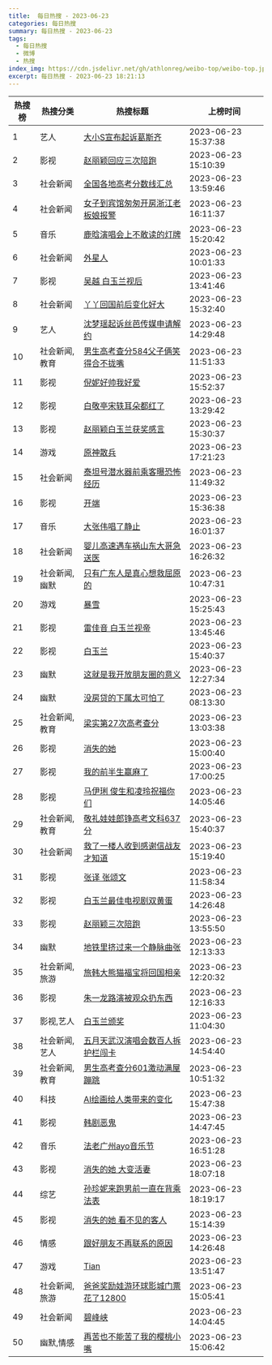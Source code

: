 ```yaml
---
title:  每日热搜 - 2023-06-23
categories: 每日热搜
summary: 每日热搜 - 2023-06-23
tags:
  - 每日热搜
  - 微博
  - 热搜
index_img: https://cdn.jsdelivr.net/gh/athlonreg/weibo-top/weibo-top.jpeg
excerpt: 每日热搜 - 2023-06-23 18:21:13
---
```


| 热搜榜 | 热搜分类 | 热搜标题 | 上榜时间 |
| --- | --- | --- | --- |
| 1 | 艺人 | [大小S宣布起诉葛斯齐](https://s.weibo.com/weibo%3Fq%3D%2523%E5%A4%A7%E5%B0%8FS%E5%AE%A3%E5%B8%83%E8%B5%B7%E8%AF%89%E8%91%9B%E6%96%AF%E9%BD%90%2523) | 2023-06-23 15:37:38 | 
| 2 | 影视 | [赵丽颖回应三次陪跑](https://s.weibo.com/weibo%3Fq%3D%2523%E8%B5%B5%E4%B8%BD%E9%A2%96%E5%9B%9E%E5%BA%94%E4%B8%89%E6%AC%A1%E9%99%AA%E8%B7%91%2523) | 2023-06-23 15:10:39 | 
| 3 | 社会新闻 | [全国各地高考分数线汇总](https://s.weibo.com/weibo%3Fq%3D%2523%E5%85%A8%E5%9B%BD%E5%90%84%E5%9C%B0%E9%AB%98%E8%80%83%E5%88%86%E6%95%B0%E7%BA%BF%E6%B1%87%E6%80%BB%2523) | 2023-06-23 13:59:46 | 
| 4 | 社会新闻 | [女子到宾馆匆匆开房浙江老板娘报警](https://s.weibo.com/weibo%3Fq%3D%2523%E5%A5%B3%E5%AD%90%E5%88%B0%E5%AE%BE%E9%A6%86%E5%8C%86%E5%8C%86%E5%BC%80%E6%88%BF%E6%B5%99%E6%B1%9F%E8%80%81%E6%9D%BF%E5%A8%98%E6%8A%A5%E8%AD%A6%2523) | 2023-06-23 16:11:37 | 
| 5 | 音乐 | [鹿晗演唱会上不敢读的灯牌](https://s.weibo.com/weibo%3Fq%3D%2523%E9%B9%BF%E6%99%97%E6%BC%94%E5%94%B1%E4%BC%9A%E4%B8%8A%E4%B8%8D%E6%95%A2%E8%AF%BB%E7%9A%84%E7%81%AF%E7%89%8C%2523) | 2023-06-23 15:20:42 | 
| 6 | 社会新闻 | [外星人](https://s.weibo.com/weibo%3Fq%3D%2523%E5%A4%96%E6%98%9F%E4%BA%BA%2523) | 2023-06-23 10:01:33 | 
| 7 | 影视 | [吴越 白玉兰视后](https://s.weibo.com/weibo%3Fq%3D%2523%E5%90%B4%E8%B6%8A%20%E7%99%BD%E7%8E%89%E5%85%B0%E8%A7%86%E5%90%8E%2523) | 2023-06-23 13:41:46 | 
| 8 | 社会新闻 | [丫丫回国前后变化好大](https://s.weibo.com/weibo%3Fq%3D%2523%E4%B8%AB%E4%B8%AB%E5%9B%9E%E5%9B%BD%E5%89%8D%E5%90%8E%E5%8F%98%E5%8C%96%E5%A5%BD%E5%A4%A7%2523) | 2023-06-23 15:32:40 | 
| 9 | 艺人 | [沈梦瑶起诉丝芭传媒申请解约](https://s.weibo.com/weibo%3Fq%3D%2523%E6%B2%88%E6%A2%A6%E7%91%B6%E8%B5%B7%E8%AF%89%E4%B8%9D%E8%8A%AD%E4%BC%A0%E5%AA%92%E7%94%B3%E8%AF%B7%E8%A7%A3%E7%BA%A6%2523) | 2023-06-23 14:29:48 | 
| 10 | 社会新闻,教育 | [男生高考查分584父子俩笑得合不拢嘴](https://s.weibo.com/weibo%3Fq%3D%2523%E7%94%B7%E7%94%9F%E9%AB%98%E8%80%83%E6%9F%A5%E5%88%86584%E7%88%B6%E5%AD%90%E4%BF%A9%E7%AC%91%E5%BE%97%E5%90%88%E4%B8%8D%E6%8B%A2%E5%98%B4%2523) | 2023-06-23 11:51:33 | 
| 11 | 影视 | [倪妮好帅我好爱](https://s.weibo.com/weibo%3Fq%3D%2523%E5%80%AA%E5%A6%AE%E5%A5%BD%E5%B8%85%E6%88%91%E5%A5%BD%E7%88%B1%2523) | 2023-06-23 15:52:37 | 
| 12 | 影视 | [白敬亭宋轶耳朵都红了](https://s.weibo.com/weibo%3Fq%3D%2523%E7%99%BD%E6%95%AC%E4%BA%AD%E5%AE%8B%E8%BD%B6%E8%80%B3%E6%9C%B5%E9%83%BD%E7%BA%A2%E4%BA%86%2523) | 2023-06-23 13:29:42 | 
| 13 | 影视 | [赵丽颖白玉兰获奖感言](https://s.weibo.com/weibo%3Fq%3D%2523%E8%B5%B5%E4%B8%BD%E9%A2%96%E7%99%BD%E7%8E%89%E5%85%B0%E8%8E%B7%E5%A5%96%E6%84%9F%E8%A8%80%2523) | 2023-06-23 15:30:37 | 
| 14 | 游戏 | [原神散兵](https://s.weibo.com/weibo%3Fq%3D%2523%E5%8E%9F%E7%A5%9E%E6%95%A3%E5%85%B5%2523) | 2023-06-23 17:21:23 | 
| 15 | 社会新闻 | [泰坦号潜水器前乘客曝恐怖经历](https://s.weibo.com/weibo%3Fq%3D%2523%E6%B3%B0%E5%9D%A6%E5%8F%B7%E6%BD%9C%E6%B0%B4%E5%99%A8%E5%89%8D%E4%B9%98%E5%AE%A2%E6%9B%9D%E6%81%90%E6%80%96%E7%BB%8F%E5%8E%86%2523) | 2023-06-23 11:49:32 | 
| 16 | 影视 | [开端](https://s.weibo.com/weibo%3Fq%3D%2523%E5%BC%80%E7%AB%AF%2523) | 2023-06-23 15:36:38 | 
| 17 | 音乐 | [大张伟唱了静止](https://s.weibo.com/weibo%3Fq%3D%2523%E5%A4%A7%E5%BC%A0%E4%BC%9F%E5%94%B1%E4%BA%86%E9%9D%99%E6%AD%A2%2523) | 2023-06-23 16:01:37 | 
| 18 | 社会新闻 | [婴儿高速遇车祸山东大哥急送医](https://s.weibo.com/weibo%3Fq%3D%2523%E5%A9%B4%E5%84%BF%E9%AB%98%E9%80%9F%E9%81%87%E8%BD%A6%E7%A5%B8%E5%B1%B1%E4%B8%9C%E5%A4%A7%E5%93%A5%E6%80%A5%E9%80%81%E5%8C%BB%2523) | 2023-06-23 16:26:32 | 
| 19 | 社会新闻,幽默 | [只有广东人是真心想救屈原的](https://s.weibo.com/weibo%3Fq%3D%2523%E5%8F%AA%E6%9C%89%E5%B9%BF%E4%B8%9C%E4%BA%BA%E6%98%AF%E7%9C%9F%E5%BF%83%E6%83%B3%E6%95%91%E5%B1%88%E5%8E%9F%E7%9A%84%2523) | 2023-06-23 10:47:31 | 
| 20 | 游戏 | [暴雪](https://s.weibo.com/weibo%3Fq%3D%2523%E6%9A%B4%E9%9B%AA%2523) | 2023-06-23 15:25:43 | 
| 21 | 影视 | [雷佳音 白玉兰视帝](https://s.weibo.com/weibo%3Fq%3D%2523%E9%9B%B7%E4%BD%B3%E9%9F%B3%20%E7%99%BD%E7%8E%89%E5%85%B0%E8%A7%86%E5%B8%9D%2523) | 2023-06-23 13:45:46 | 
| 22 | 影视 | [白玉兰](https://s.weibo.com/weibo%3Fq%3D%2523%E7%99%BD%E7%8E%89%E5%85%B0%2523) | 2023-06-23 15:40:37 | 
| 23 | 幽默 | [这就是我开放朋友圈的意义](https://s.weibo.com/weibo%3Fq%3D%2523%E8%BF%99%E5%B0%B1%E6%98%AF%E6%88%91%E5%BC%80%E6%94%BE%E6%9C%8B%E5%8F%8B%E5%9C%88%E7%9A%84%E6%84%8F%E4%B9%89%2523) | 2023-06-23 12:27:34 | 
| 24 | 幽默 | [没房贷的下属太可怕了](https://s.weibo.com/weibo%3Fq%3D%2523%E6%B2%A1%E6%88%BF%E8%B4%B7%E7%9A%84%E4%B8%8B%E5%B1%9E%E5%A4%AA%E5%8F%AF%E6%80%95%E4%BA%86%2523) | 2023-06-23 08:13:30 | 
| 25 | 社会新闻,教育 | [梁实第27次高考查分](https://s.weibo.com/weibo%3Fq%3D%2523%E6%A2%81%E5%AE%9E%E7%AC%AC27%E6%AC%A1%E9%AB%98%E8%80%83%E6%9F%A5%E5%88%86%2523) | 2023-06-23 13:03:38 | 
| 26 | 影视 | [消失的她](https://s.weibo.com/weibo%3Fq%3D%2523%E6%B6%88%E5%A4%B1%E7%9A%84%E5%A5%B9%2523) | 2023-06-23 15:00:40 | 
| 27 | 影视 | [我的前半生赢麻了](https://s.weibo.com/weibo%3Fq%3D%2523%E6%88%91%E7%9A%84%E5%89%8D%E5%8D%8A%E7%94%9F%E8%B5%A2%E9%BA%BB%E4%BA%86%2523) | 2023-06-23 17:00:25 | 
| 28 | 影视 | [马伊琍 俊生和凌玲祝福你们](https://s.weibo.com/weibo%3Fq%3D%2523%E9%A9%AC%E4%BC%8A%E7%90%8D%20%E4%BF%8A%E7%94%9F%E5%92%8C%E5%87%8C%E7%8E%B2%E7%A5%9D%E7%A6%8F%E4%BD%A0%E4%BB%AC%2523) | 2023-06-23 14:05:46 | 
| 29 | 社会新闻,教育 | [敬礼娃娃郎铮高考文科637分](https://s.weibo.com/weibo%3Fq%3D%2523%E6%95%AC%E7%A4%BC%E5%A8%83%E5%A8%83%E9%83%8E%E9%93%AE%E9%AB%98%E8%80%83%E6%96%87%E7%A7%91637%E5%88%86%2523) | 2023-06-23 15:40:37 | 
| 30 | 社会新闻 | [救了一楼人收到感谢信战友才知道](https://s.weibo.com/weibo%3Fq%3D%2523%E6%95%91%E4%BA%86%E4%B8%80%E6%A5%BC%E4%BA%BA%E6%94%B6%E5%88%B0%E6%84%9F%E8%B0%A2%E4%BF%A1%E6%88%98%E5%8F%8B%E6%89%8D%E7%9F%A5%E9%81%93%2523) | 2023-06-23 15:19:40 | 
| 31 | 影视 | [张译 张颂文](https://s.weibo.com/weibo%3Fq%3D%2523%E5%BC%A0%E8%AF%91%20%E5%BC%A0%E9%A2%82%E6%96%87%2523) | 2023-06-23 11:58:34 | 
| 32 | 影视 | [白玉兰最佳电视剧双黄蛋](https://s.weibo.com/weibo%3Fq%3D%2523%E7%99%BD%E7%8E%89%E5%85%B0%E6%9C%80%E4%BD%B3%E7%94%B5%E8%A7%86%E5%89%A7%E5%8F%8C%E9%BB%84%E8%9B%8B%2523) | 2023-06-23 14:26:48 | 
| 33 | 影视 | [赵丽颖三次陪跑](https://s.weibo.com/weibo%3Fq%3D%2523%E8%B5%B5%E4%B8%BD%E9%A2%96%E4%B8%89%E6%AC%A1%E9%99%AA%E8%B7%91%2523) | 2023-06-23 13:55:50 | 
| 34 | 幽默 | [地铁里挤过来一个静脉曲张](https://s.weibo.com/weibo%3Fq%3D%2523%E5%9C%B0%E9%93%81%E9%87%8C%E6%8C%A4%E8%BF%87%E6%9D%A5%E4%B8%80%E4%B8%AA%E9%9D%99%E8%84%89%E6%9B%B2%E5%BC%A0%2523) | 2023-06-23 12:13:33 | 
| 35 | 社会新闻,旅游 | [旅韩大熊猫福宝将回国相亲](https://s.weibo.com/weibo%3Fq%3D%2523%E6%97%85%E9%9F%A9%E5%A4%A7%E7%86%8A%E7%8C%AB%E7%A6%8F%E5%AE%9D%E5%B0%86%E5%9B%9E%E5%9B%BD%E7%9B%B8%E4%BA%B2%2523) | 2023-06-23 12:20:32 | 
| 36 | 影视 | [朱一龙路演被观众扔东西](https://s.weibo.com/weibo%3Fq%3D%2523%E6%9C%B1%E4%B8%80%E9%BE%99%E8%B7%AF%E6%BC%94%E8%A2%AB%E8%A7%82%E4%BC%97%E6%89%94%E4%B8%9C%E8%A5%BF%2523) | 2023-06-23 12:16:33 | 
| 37 | 影视,艺人 | [白玉兰颁奖](https://s.weibo.com/weibo%3Fq%3D%2523%E7%99%BD%E7%8E%89%E5%85%B0%E9%A2%81%E5%A5%96%2523) | 2023-06-23 11:04:30 | 
| 38 | 社会新闻,艺人 | [五月天武汉演唱会数百人拆护栏闯卡](https://s.weibo.com/weibo%3Fq%3D%2523%E4%BA%94%E6%9C%88%E5%A4%A9%E6%AD%A6%E6%B1%89%E6%BC%94%E5%94%B1%E4%BC%9A%E6%95%B0%E7%99%BE%E4%BA%BA%E6%8B%86%E6%8A%A4%E6%A0%8F%E9%97%AF%E5%8D%A1%2523) | 2023-06-23 14:54:40 | 
| 39 | 社会新闻,教育 | [男生高考查分601激动满屋蹦跳](https://s.weibo.com/weibo%3Fq%3D%2523%E7%94%B7%E7%94%9F%E9%AB%98%E8%80%83%E6%9F%A5%E5%88%86601%E6%BF%80%E5%8A%A8%E6%BB%A1%E5%B1%8B%E8%B9%A6%E8%B7%B3%2523) | 2023-06-23 10:51:32 | 
| 40 | 科技 | [AI绘画给人类带来的变化](https://s.weibo.com/weibo%3Fq%3D%2523AI%E7%BB%98%E7%94%BB%E7%BB%99%E4%BA%BA%E7%B1%BB%E5%B8%A6%E6%9D%A5%E7%9A%84%E5%8F%98%E5%8C%96%2523) | 2023-06-23 15:47:38 | 
| 41 | 影视 | [韩剧恶鬼](https://s.weibo.com/weibo%3Fq%3D%2523%E9%9F%A9%E5%89%A7%E6%81%B6%E9%AC%BC%2523) | 2023-06-23 14:47:45 | 
| 42 | 音乐 | [法老广州ayo音乐节](https://s.weibo.com/weibo%3Fq%3D%2523%E6%B3%95%E8%80%81%E5%B9%BF%E5%B7%9Eayo%E9%9F%B3%E4%B9%90%E8%8A%82%2523) | 2023-06-23 16:51:28 | 
| 43 | 影视 | [消失的她 大变活妻](https://s.weibo.com/weibo%3Fq%3D%2523%E6%B6%88%E5%A4%B1%E7%9A%84%E5%A5%B9%20%E5%A4%A7%E5%8F%98%E6%B4%BB%E5%A6%BB%2523) | 2023-06-23 18:07:18 | 
| 44 | 综艺 | [孙珍妮来跑男前一直在背乘法表](https://s.weibo.com/weibo%3Fq%3D%2523%E5%AD%99%E7%8F%8D%E5%A6%AE%E6%9D%A5%E8%B7%91%E7%94%B7%E5%89%8D%E4%B8%80%E7%9B%B4%E5%9C%A8%E8%83%8C%E4%B9%98%E6%B3%95%E8%A1%A8%2523) | 2023-06-23 18:19:17 | 
| 45 | 影视 | [消失的她 看不见的客人](https://s.weibo.com/weibo%3Fq%3D%2523%E6%B6%88%E5%A4%B1%E7%9A%84%E5%A5%B9%20%E7%9C%8B%E4%B8%8D%E8%A7%81%E7%9A%84%E5%AE%A2%E4%BA%BA%2523) | 2023-06-23 15:14:39 | 
| 46 | 情感 | [跟好朋友不再联系的原因](https://s.weibo.com/weibo%3Fq%3D%2523%E8%B7%9F%E5%A5%BD%E6%9C%8B%E5%8F%8B%E4%B8%8D%E5%86%8D%E8%81%94%E7%B3%BB%E7%9A%84%E5%8E%9F%E5%9B%A0%2523) | 2023-06-23 14:26:48 | 
| 47 | 游戏 | [Tian](https://s.weibo.com/weibo%3Fq%3D%2523Tian%2523) | 2023-06-23 13:51:47 | 
| 48 | 社会新闻,旅游 | [爸爸奖励娃游环球影城门票花了12800](https://s.weibo.com/weibo%3Fq%3D%2523%E7%88%B8%E7%88%B8%E5%A5%96%E5%8A%B1%E5%A8%83%E6%B8%B8%E7%8E%AF%E7%90%83%E5%BD%B1%E5%9F%8E%E9%97%A8%E7%A5%A8%E8%8A%B1%E4%BA%8612800%2523) | 2023-06-23 15:05:41 | 
| 49 | 社会新闻 | [碧峰峡](https://s.weibo.com/weibo%3Fq%3D%2523%E7%A2%A7%E5%B3%B0%E5%B3%A1%2523) | 2023-06-23 14:04:45 | 
| 50 | 幽默,情感 | [再苦也不能苦了我的樱桃小嘴](https://s.weibo.com/weibo%3Fq%3D%2523%E5%86%8D%E8%8B%A6%E4%B9%9F%E4%B8%8D%E8%83%BD%E8%8B%A6%E4%BA%86%E6%88%91%E7%9A%84%E6%A8%B1%E6%A1%83%E5%B0%8F%E5%98%B4%2523) | 2023-06-23 15:06:42 | 

